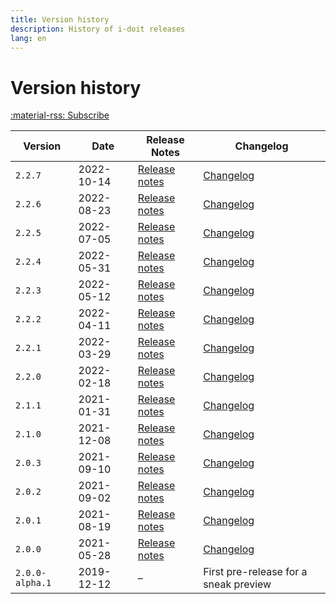 ```yaml
---
title: Version history
description: History of i-doit releases
lang: en
---
```


# Version history

[:material-rss: Subscribe](/releases.atom)

| Version           | Date          | Release Notes                             | Changelog                                 |
| ----------------- | ------------- | ----------------------------------------- | ----------------------------------------- |
| `2.2.7`           | 2022-10-14    | [Release notes](release-notes/v2.2.7.md)  | [Changelog](changelog.md#227-2022-10-14)  |
| `2.2.6`           | 2022-08-23    | [Release notes](release-notes/v2.2.6.md)  | [Changelog](changelog.md#226-2022-08-23)  |
| `2.2.5`           | 2022-07-05    | [Release notes](release-notes/v2.2.5.md)  | [Changelog](changelog.md#225-2022-07-05)  |
| `2.2.4`           | 2022-05-31    | [Release notes](release-notes/v2.2.4.md)  | [Changelog](changelog.md#224-2022-05-31)  |
| `2.2.3`           | 2022-05-12    | [Release notes](release-notes/v2.2.3.md)  | [Changelog](changelog.md#223-2022-05-12)  |
| `2.2.2`           | 2022-04-11    | [Release notes](release-notes/v2.2.2.md)  | [Changelog](changelog.md#222-2022-04-11)  |
| `2.2.1`           | 2022-03-29    | [Release notes](release-notes/v2.2.1.md)  | [Changelog](changelog.md#220-2022-03-29)  |
| `2.2.0`           | 2022-02-18    | [Release notes](release-notes/v2.2.0.md)  | [Changelog](changelog.md#220-2022-02-18)  |
| `2.1.1`           | 2021-01-31    | [Release notes](release-notes/v2.1.1.md)  | [Changelog](changelog.md#211-2021-01-31)  |
| `2.1.0`           | 2021-12-08    | [Release notes](release-notes/v2.1.0.md)  | [Changelog](changelog.md#210-2021-12-08)  |
| `2.0.3`           | 2021-09-10    | [Release notes](release-notes/v2.0.3.md)  | [Changelog](changelog.md#203-2021-09-10)  |
| `2.0.2`           | 2021-09-02    | [Release notes](release-notes/v2.0.2.md)  | [Changelog](changelog.md#202-2021-09-02)  |
| `2.0.1`           | 2021-08-19    | [Release notes](release-notes/v2.0.1.md)  | [Changelog](changelog.md#201-2021-08-19)  |
| `2.0.0`           | 2021-05-28    | [Release notes](release-notes/v2.0.0.md)  | [Changelog](changelog.md#200-2021-05-28)  |
| `2.0.0-alpha.1`   | 2019-12-12    | –                                         | First pre-release for a sneak preview     |
